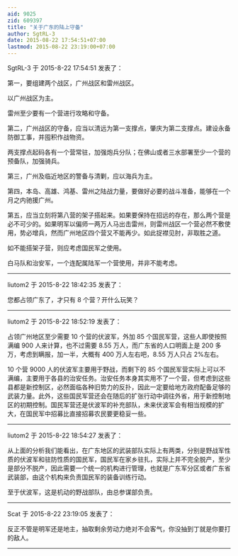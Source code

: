 ```yaml
---
aid: 9025
zid: 609397
title: "关于广东的陆上守备"
author: SgtRL-3
date: 2015-08-22 17:54:51+07:00
lastmod: 2015-08-22 23:19:00+07:00
---
```


SgtRL-3 于 2015-8-22 17:54:51 发表了：

第一，要组建两个战区，广州战区和雷州战区。

以广州战区为主。

雷州至少要有一个营进行攻略和守备。

第二，广州战区的守备，应当以清远为第一支撑点，肇庆为第二支撑点。建设永备防御工事，并囤积作战物资。

两支撑点起码各有一个营常驻，加强炮兵分队；在佛山或者三水部署至少一个营的预备队，加强骑兵。

第三，广州及临近地区的警备与清剿，应以海兵为主。

第四，本岛、高雄、鸿基、雷州之陆战力量，要做好必要的战斗准备，能够在一个月之内驰援广州。

第五，应当立刻将第八营的架子搭起来。如果要保持在招远的存在，那么两个营是必不可少的。如果明军以偏师一两万人马出击雷州，则雷州战区一个营必然不敷使用，势必增兵，然而广州地区四个营又不能再少。如此捉襟见肘，非取胜之道。

如不能搭架子营，则应考虑国民军之使用。

白马队和治安军，一个连配属陆军一个营使用，并非不能考虑。

---

liutom2 于 2015-8-22 18:42:35 发表了：

您都占领广东了，才只有 8 个营？开什么玩笑？

---

liutom2 于 2015-8-22 18:52:19 发表了：

占领广州地区至少需要 10 个营的伏波军，外加 85 个国民军营，这些人即使按照满编 900 人来计算，也不过需要 8.55 万人，而广东省的人口明面上是 200 多万，考虑到瞒报，加一半，大概有 400 万人左右吧，8.55 万人只占 2%左右。

10 个营 9000 人的伏波军主要用于野战，而剩下的 85 个国民军营实际上可以不满编，主要用于各县的治安任务。治安任务本身其实用不了一个营，但考虑到这些县都是新控制区，必然面临各种旧势力的反扑，因此一定要给地方政府配备足够的武装力量。此外，这些国民军营还会在随后的扩张行动中调往外省，用于新控制地区的初期控制。国民军营还是伏波军的补充部队，未来伏波军会有相当规模的扩大，在国民军中招募比直接招募农民要更稳妥一些。

---

liutom2 于 2015-8-22 18:54:27 发表了：

从上面的分析我们能看出，在广东地区的武装部队实际上有两类，分别是野战军性质的伏波军和驻防性质的国民军，国民军在家乡驻扎，实际上并不完全脱产，至少是部分不脱产，因此需要一个统一的机构进行管理，也就是广东军分区或者广东省武装部，由这个机构来负责国民军的装备训练行动。

至于伏波军，这是机动的野战部队，由总参谋部负责。

---

Scat 于 2015-8-22 23:19:05 发表了：

反正不管是明军还是地主，抽取剩余劳动力绝对不会客气，你没抽到丁就是你要打的敌人。

---
